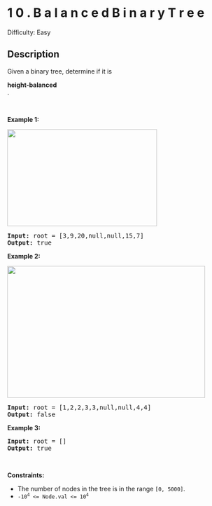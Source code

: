 # 1 0 .   B a l a n c e d   B i n a r y   T r e e

Difficulty: Easy
## Description
<p>Given a binary tree, determine if it is <span class="cursor-pointer relative text-dark-blue-s text-sm" data-keyword="height-balanced"><div class="popover-wrapper inline-block" data-headlessui-state=""><div><div aria-expanded="false" data-headlessui-state="" id="headlessui-popover-button-:ri:"><div><strong>height-balanced</strong></div></div><div style="position: fixed; z-index: 40; inset: 0px auto auto 0px; transform: translate(321px, 221px);"></div></div></div></span>.</p>
<p> </p>
<p><strong class="example">Example 1:</strong></p>
<img alt="" src="https://assets.leetcode.com/uploads/2020/10/06/balance_1.jpg" style="width: 342px; height: 221px;"/>
<pre><strong>Input:</strong> root = [3,9,20,null,null,15,7]
<strong>Output:</strong> true
</pre>
<p><strong class="example">Example 2:</strong></p>
<img alt="" src="https://assets.leetcode.com/uploads/2020/10/06/balance_2.jpg" style="width: 452px; height: 301px;"/>
<pre><strong>Input:</strong> root = [1,2,2,3,3,null,null,4,4]
<strong>Output:</strong> false
</pre>
<p><strong class="example">Example 3:</strong></p>
<pre><strong>Input:</strong> root = []
<strong>Output:</strong> true
</pre>
<p> </p>
<p><strong>Constraints:</strong></p>
<ul>
<li>The number of nodes in the tree is in the range <code>[0, 5000]</code>.</li>
<li><code>-10<sup>4</sup> &lt;= Node.val &lt;= 10<sup>4</sup></code></li>
</ul>
